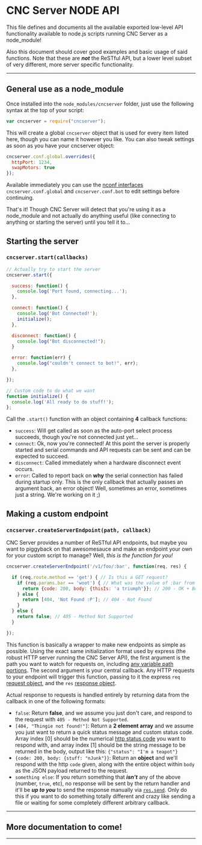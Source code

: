 # CNC Server NODE API

This file defines and documents all the available exported low-level API
functionality available to node.js scripts running CNC Server as a node_module!

Also this document should cover good examples and basic usage of said functions.
Note that these are ***not*** the ReSTful API, but a lower level subset of very
different, more server specific functionality.

* * *

## General use as a node_module

Once installed into the `node_modules/cncserver` folder, just use the following
syntax at the top of your script:
```javascript
var cncserver = require("cncserver");
```
This will create a global `cncserver` object that is used for every item listed
here, though you can name it however you like. You can also tweak settings as
soon as you have your cncserver object:

```javascript
cncserver.conf.global.overrides({
  httpPort: 1234,
  swapMotors: true
});
```

Available immediately you can use the
[nconf interfaces](https://github.com/flatiron/nconf#hierarchical-configuration)
`cncserver.conf.global` and `cncserver.conf.bot` to edit settings before
continuing.

That's it! Though CNC Server will detect that you're using it as a node_module
and not actually do anything useful (like connecting to anything or starting the
server) until you tell it to...

## Starting the server
### `cncserver.start(callbacks)`

```javascript
// Actually try to start the server
cncserver.start({

  success: function() {
    console.log('Port found, connecting...');
  },

  connect: function() {
    console.log('Bot Connected!');
    initialize();
  },

  disconnect: function() {
    console.log("Bot disconnected!");
  }

  error: function(err) {
    console.log("couldn't connect to bot!", err);
  },

});

// Custom code to do what we want
function initialize() {
  console.log('All ready to do stuff!');
};

```

Call the `.start()` function with an object containing **4** callback functions:
 * `success`: Will get called as soon as the auto-port select process succeeds,
though you're not connected just yet...
 * `connect`: Ok, now you're connected! At this point the server is properly
started and serial commands and API requests can be sent and can be expected to
succeed.
 * `disconnect`: Called immediately when a hardware disconnect event occurs.
 * `error`: Called to report back on **why** the serial connection has failed
during startup only. This is the only callback that actually passes an argument
back, an error object! Well, sometimes an error, sometimes just a string.
We're working on it ;)


## Making a custom endpoint
### `cncserver.createServerEndpoint(path, callback)`

CNC Server provides a number of ReSTful API endpoints, but maybe you want to
piggyback on that awesomesauce and make an endpoint your own for your custom script to
manage? Well, *this is the function for you!*

```javascript
cncserver.createServerEndpoint('/v1/foo/:bar', function(req, res) {

  if (req.route.method == 'get') { // Is this a GET request?
    if (req.params.bar == 'woot') { // What was the value of :bar from the path?
      return {code: 200, body: {thisIs: 'a triumph'}}; // 200 - OK + Body Data
    } else {
      return [404, 'Not Found :P']; // 404 - Not Found
    }
  } else {
    return false; // 405 - Method Not Supported
  }

});
```

This function is basically a wrapper to make new endpoints as simple as possible.
Using the exact same initialization format used by express (the robust HTTP
server running the CNC Server API), the first argument is the path you want to
watch for requests on, including
[any variable path portions](http://expressjs.com/api.html#app.param). The second
argument is your central callback. Any HTTP requests to your endpoint will
trigger this function, passing to it the express `req`
[request object](http://expressjs.com/api.html#req.params), and the
`res` [response object](http://expressjs.com/api.html#res.status).

Actual response to requests is handled entirely by returning data from the
callback in one of the following formats:
 * `false`: Return **false**, and we assume you just don't care, and respond to
the request with `405 - Method Not Supported`.
 * `[404, "Thingie not found!"]`: Return a **2 element array** and we assume you
just want to return a quick status message and custom status code. Array index
[0] should be the numerical
[http status code](http://www.w3.org/Protocols/rfc2616/rfc2616-sec10.html)
you want to respond with, and array index [1] should be the string message to be
returned in the body, output like this: `{"status": "I'm a teapot"}`
 * `{code: 200, body: {stuff: "nJunk"}}`: Return an **object** and we'll
respond with the http `code` given, along with the entire object within `body`
as the JSON payload returned to the request.
 * `something else`: If you return something that ***isn't*** any of the above
(number, `true`, etc), no response will be sent by the return handler and it'll
be ***up to you*** to send the response manually via
[`res.send`](http://expressjs.com/api.html#res.send). Only do this if you want
to do something totally different and crazy like sending a file or waiting for
some completely different arbitrary callback.

* * *
## More documentation to come!
* * *
